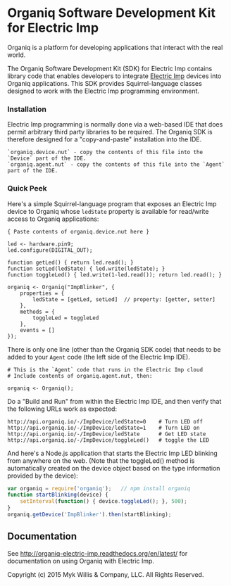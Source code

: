 # Organiq Software Development Kit for Electric Imp

Organiq is a platform for developing applications that interact with the real world.

The Organiq Software Development Kit (SDK) for Electric Imp contains library code that enables developers to integrate [Electric Imp](http://www.electricimp.com) devices into Organiq applications. This SDK provides Squirrel-language classes designed to work with the Electric Imp programming environment.

### Installation

Electric Imp programming is normally done via a web-based IDE that does permit arbitrary third party libraries to be required. The Organiq SDK is therefore designed for a "copy-and-paste" installation into the IDE.
    
    `organiq.device.nut` - copy the contents of this file into the `Device` part of the IDE.
    `organiq.agent.nut` - copy the contents of this file into the `Agent` part of the IDE.

### Quick Peek

Here's a simple Squirrel-language program that exposes an Electric Imp device to Organiq whose `ledState` property is available for read/write access to Organiq applications:

```Squirrel
{ Paste contents of organiq.device.nut here }

led <- hardware.pin9;
led.configure(DIGITAL_OUT);

function getLed() { return led.read(); }
function setLed(ledState) { led.write(ledState); }
function toggleLed() { led.write(1-led.read()); return led.read(); }

organiq <- Organiq("ImpBlinker", {
    properties = {
        ledState = [getLed, setLed]  // property: [getter, setter]
    },
    methods = {
        toggleLed = toggleLed
    },
    events = []
});
```

There is only one line (other than the Organiq SDK code) that needs to be added to your `Agent` code (the left side of the Electric Imp IDE).

```Squirrel
# This is the `Agent` code that runs in the Electric Imp cloud
# Include contents of organiq.agent.nut, then:

organiq <- Organiq();
```

Do a "Build and Run" from within the Electric Imp IDE, and then verify that the following URLs work as expected:

    http://api.organiq.io/-/ImpDevice/ledState=0    # Turn LED off
    http://api.organiq.io/-/ImpDevice/ledState=1    # Turn LED on
    http://api.organiq.io/-/ImpDevice/ledState      # Get LED state
    http://api.organiq.io/-/ImpDevice/toggleLed()   # toggle the LED

And here's a Node.js application that starts the Electric Imp LED blinking from anywhere on the web. (Note that the toggleLed() method is automatically created on the device object based on the type information provided by the device):

```JavaScript
var organiq = require('organiq');   // npm install organiq
function startBlinking(device) {
    setInterval(function() { device.toggleLed(); }, 500);
}
organiq.getDevice('ImpBlinker').then(startBlinking);
```

## Documentation

See <http://organiq-electric-imp.readthedocs.org/en/latest/> for documentation on using Organiq with Electric Imp. 



Copyright (c) 2015 Myk Willis & Company, LLC. All Rights Reserved.
